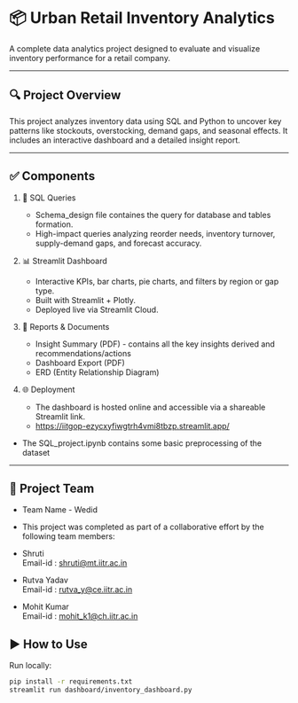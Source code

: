 # 📦 Urban Retail Inventory Analytics

A complete data analytics project designed to evaluate and visualize inventory performance for a retail company.

---

## 🔍 Project Overview

This project analyzes inventory data using SQL and Python to uncover key patterns like stockouts, overstocking, demand gaps, and seasonal effects. It includes an interactive dashboard and a detailed insight report.

---

## ✅ Components

1. 🧮 SQL Queries  
   - Schema_design file containes the query for database and tables formation.
   - High-impact queries analyzing reorder needs, inventory turnover, supply-demand gaps, and forecast accuracy.
     
2. 📊 Streamlit Dashboard  
   - Interactive KPIs, bar charts, pie charts, and filters by region or gap type.
   - Built with Streamlit + Plotly.
   - Deployed live via Streamlit Cloud.

3. 📄 Reports & Documents  
   - Insight Summary (PDF) - contains all the key insights derived and recommendations/actions 
   - Dashboard Export (PDF)  
   - ERD (Entity Relationship Diagram)

4. 🌐 Deployment  
   - The dashboard is hosted online and accessible via a shareable Streamlit link.
   - https://iitgop-ezycxyfiwgtrh4vmi8tbzp.streamlit.app/

- The SQL_project.ipynb contains some basic preprocessing of the dataset

---
## 👥 Project Team
- Team Name - Wedid
  
- This project was completed as part of a collaborative effort by the following team members:

- Shruti   
  Email-id : shruti@mt.iitr.ac.in

- Rutva Yadav  
  Email-id : rutva_y@ce.iitr.ac.in
  
- Mohit Kumar  
  Email-id : mohit_k1@ch.iitr.ac.in


## ▶️ How to Use

Run locally:

```bash
pip install -r requirements.txt
streamlit run dashboard/inventory_dashboard.py
